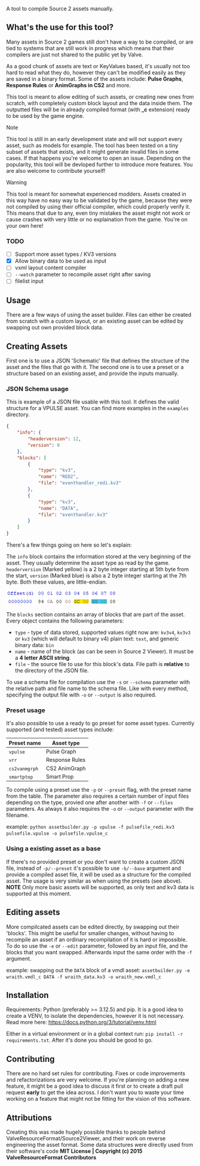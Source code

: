 A tool to compile Source 2 assets manually.

## What's the use for this tool?
Many assets in Source 2 games still don't have a way to be compiled, or are tied to systems that are still work in progress which means that their compilers are just not shared to the public yet by Valve. 

As a good chunk of assets are text or KeyValues based, it's usually not too hard to read what they do, however they can't be modified easily as they are saved in a binary format. Some of the assets include: **Pulse Graphs**, **Response Rules** or **AnimGraphs in CS2** and more.

This tool is meant to allow editing of such assets, or creating new ones from scratch, with completely custom block layout and the data inside them. The outputted files will be in already compiled format (with **_c** extension) ready to be used by the game engine.

> [!NOTE]
> This tool is still in an early development state and will not support every asset, such as models for example. The tool has been tested on a tiny subset of assets that exists, and it might generate invalid files in some cases. If that happens you're welcome to open an issue. Depending on the popularity, this tool will be devloped further to introduce more features. You are also welcome to contribute yourself!

> [!WARNING]
> This tool is meant for somewhat experienced modders. Assets created in this way have no easy way to be validated by the game, because they were not compiled by using their official compiler, which could properly verify it. This means that due to any, even tiny mistakes the asset might not work or cause crashes with very little or no explaination from the game. You're on your own here!

### TODO
- [ ] Support more asset types / KV3 versions
- [x] Allow binary data to be used as input
- [ ] vxml layout content compiler
- [ ] `--watch` parameter to recompile asset right after saving
- [ ] filelist input

## Usage
There are a few ways of using the asset builder. Files can either be created from scratch with a custom layout, or an existing asset can be edited by swapping out own provided block data.

## Creating Assets
First one is to use a JSON 'Schematic' file that defines the structure of the asset and the files that go with it. The second one is to use a preset or a structure based on an existing asset, and provide the inputs manually.
### JSON Schema usage
This is example of a JSON file usable with this tool. It defines the valid structure for a VPULSE asset.
You can find more examples in the `examples` directory.
```json
{
    "info": {
        "headerversion": 12,
        "version": 0
    },
    "blocks": [
        {
            "type": "kv3",
            "name": "RED2",
            "file": "eventhandler_redi.kv3"
        },
        {
            "type": "kv3",
            "name": "DATA",
            "file": "eventhandler.kv3"
        }
    ]
}
```
There's a few things going on here so let's explain:

The `info` block contains the information stored at the very beginning of the asset. They usually determine the asset type as read by the game. `headerversion` (Marked yellow) is a 2 byte integer starting at 5th byte from the start, `version` (Marked blue) is also a 2 byte integer starting at the 7th byte. Both these values, are little-endian.

![](img/asset_hex.png)

The `blocks` section contains an array of blocks that are part of the asset. Every object contains the following parameters:

- `type` - type of data stored, supported values right now are: `kv3v4`, `kv3v3` or `kv3` (which will default to binary v4) plain text: `text`, and generic binary data: `bin`
- `name` - name of the block (as can be seen in Source 2 Viewer). It must be a **4 letter ASCII string**.
- `file` - the source file to use for this block's data. File path is **relative** to the directory of the JSON file.

To use a schema file for compilation use the `-s` or `--schema` parameter with the relative path and file name to the schema file. Like with every method, specifying the output file with `-o` or `--output` is also required.

### Preset usage
It's also possible to use a ready to go preset for some asset types.
Currently supported (and tested) asset types include:

| Preset name | Asset type |
| ---- | ----------- |
| `vpulse` | Pulse Graph |
| `vrr` | Response Rules |
| `cs2vanmgrph` | CS2 AnimGraph |
| `smartptop` | Smart Prop |

To compile using a preset use the `-p` or `--preset` flag, with the preset name from the table. The parameter also requires a certain number of input files depending on the type, provied one after another with `-f` or `--files` parameters. As always it also requires the `-o` or `--output` parameter with the filename.

example:
`python assetbuilder.py -p vpulse -f pulsefile_redi.kv3 pulsefile.vpulse -o pulsefile.vpulse_c`

### Using a existing asset as a base
If there's no provided preset or you don't want to create a custom JSON file, instead of `-p/--preset` it's possible to use `-b/--base` argument and provide a compiled asset file, it will be used as a structure for the compiled asset. The usage is very similar as when using the presets (see above).
**NOTE** Only more basic assets will be supported, as only text and kv3 data is supported at this moment.

## Editing assets
More compilcated assets can be edited directly, by swapping out their 'blocks'. This might be useful for smaller changes, without having to recompile an asset if an ordinary recompilation of it is hard or impossible. To do so use the `-e` or `--edit` parameter, followed by an input file, and the blocks that you want swapped. Afterwards input the same order with the `-f` argument.

example: swapping out the `DATA` block of a vmdl asset:
`assetbuilder.py -e wraith.vmdl_c DATA -f wraith_data.kv3 -o wraith_new.vmdl_c`

## Installation
Requirements: Python (preferably >= 3.12.5) and pip.
It is a good idea to create a VENV, to isolate the dependencies, however it is not necessary. Read more here:
https://docs.python.org/3/tutorial/venv.html

Either in a virtual environment or in a global context run:
`pip install -r requirements.txt`. After it's done you should be good to go.

## Contributing
There are no hard set rules for contributing. Fixes or code improvements and refactorizations are very welcome. If you're planning on adding a new feature, it might be a good idea to discuss it first or to create a draft pull request **early** to get the idea across.
 I don't want you to waste your time working on a feature that might not be fitting for the vision of this software.

## Attributions
Creating this was made hugely possible thanks to people behind ValveResourceFormat/Source2Viewer, and their work on reverse engineering the asset format. Some data structures were directly used from their software's code **MIT License | Copyright (c) 2015 ValveResourceFormat Contributors**